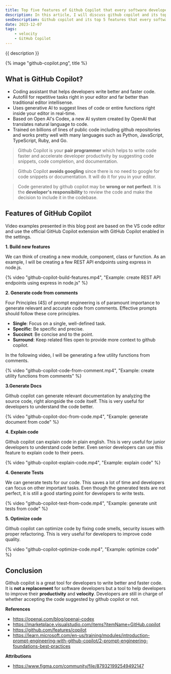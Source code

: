 ```yaml
---
title: Top five features of Github Copilot that every software developer should know
description: In this article, I will discuss github copilot and its top 5 features that every software developer should know.
seoDescription: Github copilot and its top 5 features that every software developer should know.
date: 2023-12-07
tags:
    - velocity
    - GitHub Copilot
---
```


{{ description }}

{% image "github-copilot.png", title %}

## What is GitHub Copilot?

-   Coding assistant that helps developers write better and faster code.
-   Autofill for repetitive tasks right in your editor and far better than traditional editor intellisense.
-   Uses generative AI to suggest lines of code or entire functions right inside your editor in real-time.
-   Based on Open AI's Codex, a new AI system created by OpenAI that translates natural language to code.
-   Trained on billions of lines of public code including github repositories and works pretty well with many languages such as Python, JavaScript, TypeScript, Ruby, and Go.

> Github Copilot is your **pair programmer** which helps to write code faster and accelerate developer productivity by suggesting code snippets, code completion, and documentation.

> Github Copilot **avoids googling** since there is no need to google for code snippets or documentation. It will do it for you in your editor.

> Code generated by github copilot may be **wrong or not perfect**. It is the **developer's responsibility** to review the code and make the decision to include it in the codebase.

## Features of GitHub Copilot

Video examples presented in this blog post are based on the VS code editor and use the official GitHub Copilot extension with GitHub Copilot enabled in the settings.

**1. Build new features**

We can think of creating a new module, component, class or function. As an example, I will be creating a few REST API endpoints using express in node.js.

{% video "github-copilot-build-features.mp4", "Example: create REST API endpoints using express in node.js" %}

**2. Generate code from comments**

Four Principles (4S) of prompt engineering is of paramount importance to generate relevant and accurate code from comments.
Effective prompts should follow these core principles.

-   **Single**: Focus on a single, well-defined task.
-   **Specific**: Be specific and precise.
-   **Succinct**: Be concise and to the point.
-   **Surround**: Keep related files open to provide more context to github copilot.

In the following video, I will be generating a few utility functions from comments.

{% video "github-copilot-code-from-comment.mp4", "Example: create utility functions from comments" %}

**3.Generate Docs**

Github copilot can generate relevant documentation by analyzing the source code, right alongside the code itself.
This is very useful for developers to understand the code better.

{% video "github-copilot-doc-from-code.mp4", "Example: generate document from code" %}

**4. Explain code**

Github copilot can explain code in plain english. This is very useful for junior developers to understand code better.
Even senior developers can use this feature to explain code to their peers.

{% video "github-copilot-explain-code.mp4", "Example: explain code" %}

**4. Generate Tests**

We can generate tests for our code. This saves a lot of time and developers can focus on other important tasks.
Even though the generated tests are not perfect, it is still a good starting point for developers to write tests.

{% video "github-copilot-test-from-code.mp4", "Example: generate unit tests from code" %}

**5. Optimize code**

Github copilot can optimize code by fixing code smells, security issues with proper refactoring.
This is very useful for developers to improve code quality.

{% video "github-copilot-optimize-code.mp4", "Example: optimize code" %}

## Conclusion

Github copilot is a great tool for developers to write better and faster code.
It is **not a replacement** for software developers but a tool to help developers to improve their **productivity** and **velocity**.
Developers are still in charge of whether accepting the code suggested by github copilot or not.

**References**

-   https://openai.com/blog/openai-codex
-   https://marketplace.visualstudio.com/items?itemName=GitHub.copilot
-   https://github.com/features/copilot
-   https://learn.microsoft.com/en-us/training/modules/introduction-prompt-engineering-with-github-copilot/2-prompt-engineering-foundations-best-practices

**Attributions**

-   https://www.figma.com/community/file/879321992549492147
